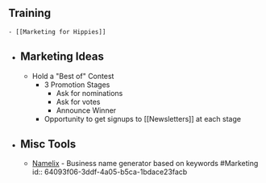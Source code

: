 ## Training
	- [[Marketing for Hippies]]
- ## Marketing Ideas
	- Hold a "Best of" Contest
		- 3 Promotion Stages
			- Ask for nominations
			- Ask for votes
			- Announce Winner
		- Opportunity to get signups to [[Newsletters]] at each stage
- ## Misc Tools
	- [Namelix](https://namelix.com/) - Business name generator based on keywords #Marketing
	  id:: 64093f06-3ddf-4a05-b5ca-1bdace23facb